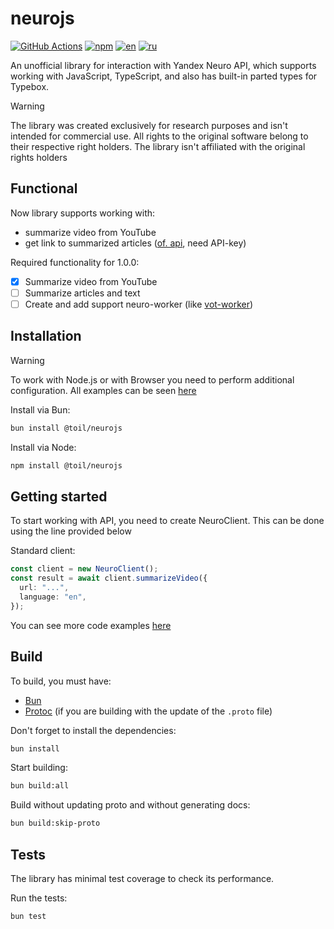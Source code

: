 # neurojs

[![GitHub Actions](https://github.com/FOSWLY/neurojs/actions/workflows/build.yml/badge.svg)](https://github.com/FOSWLY/neurojs/actions/workflows/build.yml)
[![npm](https://img.shields.io/bundlejs/size/@toil/neurojs)](https://www.npmjs.com/package/@toil/neurojs)
[![en](https://img.shields.io/badge/lang-English%20%F0%9F%87%AC%F0%9F%87%A7-white)](README.md)
[![ru](https://img.shields.io/badge/%D1%8F%D0%B7%D1%8B%D0%BA-%D0%A0%D1%83%D1%81%D1%81%D0%BA%D0%B8%D0%B9%20%F0%9F%87%B7%F0%9F%87%BA-white)](README-RU.md)

An unofficial library for interaction with Yandex Neuro API, which supports working with JavaScript, TypeScript, and also has built-in parted types for Typebox.

> [!WARNING]
> The library was created exclusively for research purposes and isn't intended for commercial use. All rights to the original software belong to their respective right holders. The library isn't affiliated with the original rights holders

## Functional

Now library supports working with:

- summarize video from YouTube
- get link to summarized articles ([of. api](https://300.ya.ru/), need API-key)

<!-- The library supports working with [worker servers](https://github.com/FOSWLY/neuro-worker), to do this, you need to create a `NeuroWorkerClient` client and specify the domain of the worker server, for example `neuro-worker.toil.cc`. -->

Required functionality for 1.0.0:

- [x] Summarize video from YouTube
- [ ] Summarize articles and text
- [ ] Create and add support neuro-worker (like [vot-worker](https://github.com/FOSWLY/vot-worker))

## Installation

> [!WARNING]
> To work with Node.js or with Browser you need to perform additional configuration. All examples can be seen [here](https://github.com/FOSWLY/neurojs/tree/master/examples)

Install via Bun:

```bash
bun install @toil/neurojs
```

Install via Node:

```bash
npm install @toil/neurojs
```

## Getting started

To start working with API, you need to create NeuroClient. This can be done using the line provided below

Standard client:

```ts
const client = new NeuroClient();
const result = await client.summarizeVideo({
  url: "...",
  language: "en",
});
```

<!--
Proxying via [neuro-worker](https://github.com/FOSWLY/neuro-worker):

```ts
const client = new NeuroWorkerClient({
  host: "neuro-worker.toil.cc",
});
``` -->

You can see more code examples [here](https://github.com/FOSWLY/neurojs/tree/master/examples)

## Build

To build, you must have:

- [Bun](https://bun.sh/)
- [Protoc](https://github.com/protocolbuffers/protobuf/releases) (if you are building with the update of the `.proto` file)

Don't forget to install the dependencies:

```bash
bun install
```

Start building:

```bash
bun build:all
```

Build without updating proto and without generating docs:

```bash
bun build:skip-proto
```

## Tests

The library has minimal test coverage to check its performance.

Run the tests:

```bash
bun test
```
